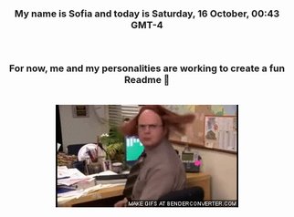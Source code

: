 


<div align="center">
<h3 >My name is Sofia and today is Saturday, 16 October, 00:43 GMT-4</h3><br>
<h3 >For now, me and my personalities are working to create a fun Readme 👋
</h3><br>
<img src='img/dwight.gif' alt='working...'/>
</div>
